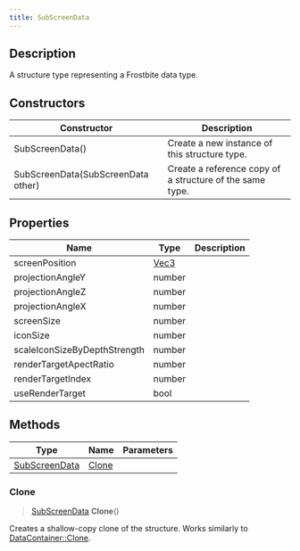 ```yaml
---
title: SubScreenData
---
```

## Description

A structure type representing a Frostbite data type.

## Constructors

| Constructor                        | Description                                              |
| ---------------------------------- | -------------------------------------------------------- |
| SubScreenData()                    | Create a new instance of this structure type.            |
| SubScreenData(SubScreenData other) | Create a reference copy of a structure of the same type. |

## Properties

| Name                         | Type                              | Description |
| ---------------------------- | --------------------------------- | ----------- |
| screenPosition               | [Vec3](/vext/ref/shared/class/Vec3) |             |
| projectionAngleY             | number                            |             |
| projectionAngleZ             | number                            |             |
| projectionAngleX             | number                            |             |
| screenSize                   | number                            |             |
| iconSize                     | number                            |             |
| scaleIconSizeByDepthStrength | number                            |             |
| renderTargetApectRatio       | number                            |             |
| renderTargetIndex            | number                            |             |
| useRenderTarget              | bool                              |             |

## Methods

| Type                           | Name            | Parameters |
| ------------------------------ | --------------- | ---------- |
| [SubScreenData](SubScreenData) | [Clone](#clone) |            |

### Clone

> [SubScreenData](SubScreenData) **Clone**()

Creates a shallow-copy clone of the structure. Works similarly to [DataContainer::Clone](/vext/ref/shared/class/datacontainer#clone).
